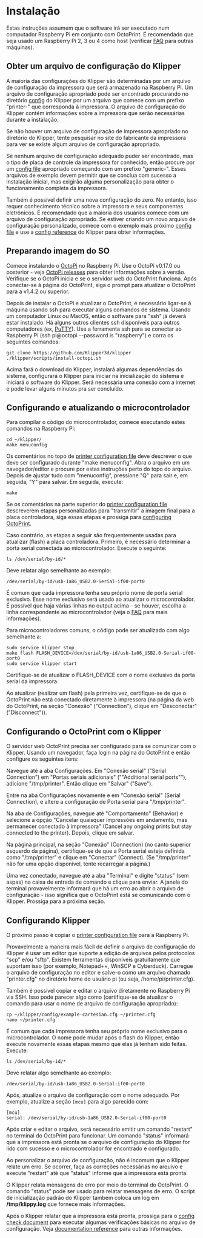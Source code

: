 # Instalação

Estas instruções assumem que o software irá ser executado num computador Raspberry Pi em conjunto com OctoPrint. É recomendado que seja usado um Raspberry Pi 2, 3 ou 4 como host (verificar [FAQ](FAQ.md#posso-correr-klipper-sem-ser-num-Raspberry-Pi-3) para outras máquinas).

## Obter um arquivo de configuração do Klipper

A maioria das configurações do Klipper são determinadas por um arquivo de configuração da impressora que será armazenado na Raspberry Pi. Um arquivo de configuração apropriado pode ser encontrado procurando no diretório [config](../config/) do Klipper por um arquivo que comece com um prefixo "printer-" que corresponda à impressora. O arquivo de configuração do Klipper contém informações sobre a impressora que serão necessárias durante a instalação.

Se não houver um arquivo de configuração de impressora apropriado no diretório do Klipper, tente pesquisar no site do fabricante da impressora para ver se existe algum arquivo de configuração apropriado.

Se nenhum arquivo de configuração adequado puder ser encontrado, mas o tipo de placa de controle da impressora for conhecido, então procure por um [config file](../config/) apropriado começando com um prefixo "generic-". Esses arquivos de exemplo devem permitir que se conclua com sucesso a instalação inicial, mas exigirão alguma personalização para obter o funcionamento completa da impressora.

Também é possível definir uma nova configuração do zero. No entanto, isso requer conhecimento técnico sobre a impressora e seus componentes eletrônicos. É recomendado que a maioria dos usuários comece com um arquivo de configuração apropriado. Se estiver criando um novo arquivo de configuração personalizado, comece com o exemplo mais próximo [config file](../config/) e use a [config reference](Config_Reference.md) do Klipper para obter informações.

## Preparando imagem do SO

Comece instalando o [OctoPi](https://github.com/guysoft/OctoPi) no Raspberry Pi. Use o OctoPi v0.17.0 ou posterior - veja [OctoPi releases](https://github.com/guysoft/OctoPi/releases) para obter informações sobre a versão. Verifique se o OctoPi inicia e se o servidor web do OctoPrint funciona. Após conectar-se à página do OctoPrint, siga o prompt para atualizar o OctoPrint para a v1.4.2 ou superior.

Depois de instalar o OctoPi e atualizar o OctoPrint, é necessário ligar-se à máquina usando ssh para executar alguns comandos de sistema. Usando um computador Linux ou MacOS, então o software para "ssh" já deverá estar instalado. Há alguns outros clientes ssh disponíveis para outros computadores (ex, [PuTTY](https://www.chiark.greenend.org.uk/~sgtatham/putty/)). Use a ferramenta ssh para se conectar ao Raspberry Pi (ssh pi@octopi --password is "raspberry") e corra os seguintes comandos:

```
git clone https://github.com/Klipper3d/klipper
./klipper/scripts/install-octopi.sh
```

Acima fará o download do Klipper, instalará algumas dependências do sistema, configurará o Klipper para iniciar na inicialização do sistema e iniciará o software do Klipper. Será necessária uma conexão com a internet e pode levar alguns minutos pra ser concluído.

## Configurando e atualizando o microcontrolador

Para compilar o código do microcontrolador, comece executando estes comandos na Raspberry Pi:

```
cd ~/klipper/
make menuconfig
```

Os comentários no topo de [printer configuration file](#obtain-a-klipper-configuration-file) deve descrever o que deve ser configurado durante "make menuconfig". Abra o arquivo em um navegador/editor e procure por estas instruções perto do topo do arquivo. Depois de ajustar tudo com "menuconfig", pressione "Q" para sair e, em seguida, "Y" para salvar. Em seguida, execute:

```
make
```

Se os comentários na parte superior do [printer configuration file](#obtain-a-klipper-configuration-file) descreverem etapas personalizadas para "transmitir" a imagem final para a placa controladora, siga essas etapas e prossiga para [configuring OctoPrint](#configuring-octoprint-to-use-klipper).

Caso contrário, as etapas a seguir são frequentemente usadas para atualizar (flash) a placa controladora. Primeiro, é necessário determinar a porta serial conectada ao microcontrolador. Execute o seguinte:

```
ls /dev/serial/by-id/*
```

Deve relatar algo semelhante ao exemplo:

```
/dev/serial/by-id/usb-1a86_USB2.0-Serial-if00-port0
```

É comum que cada impressora tenha seu próprio nome de porta serial exclusivo. Esse nome exclusivo será usado ao atualizar o microcontrolador. É possível que haja várias linhas no output acima - se houver, escolha a linha correspondente ao microcontrolador (veja o [FAQ](FAQ.md#wheres-my-serial-port) para mais informações).

Para microcontroladores comuns, o código pode ser atualizado com algo semelhante a:

```
sudo service klipper stop
make flash FLASH_DEVICE=/dev/serial/by-id/usb-1a86_USB2.0-Serial-if00-port0
sudo service klipper start
```

Certifique-se de atualizar o FLASH_DEVICE com o nome exclusivo da porta serial da impressora.

Ao atualizar (realizar um flash) pela primeira vez, certifique-se de que o OctoPrint não está conectado diretamente à impressora (na página da web do OctoPrint, na seção "Conexão" ("Connection"), clique em "Desconectar" ("Disconnect")).

## Configurando o OctoPrint com o Klipper

O servidor web OctoPrint precisa ser configurado para se comunicar com o Klipper. Usando um navegador, faça login na página do OctoPrint e então configure os seguintes itens:

Navegue até a aba Configurações. Em "Conexão serial" ("Serial Connection") em "Portas seriais adicionais" (""Additional serial ports""), adicione "/tmp/printer". Então clique em "Salvar" ("Save").

Entre na aba Configurações novamente e em "Conexão serial" (Serial Connection), e altere a configuração de Porta serial para "/tmp/printer".

Na aba de Configurações, navegue até "Comportamento" (Behavior) e selecione a opção "Cancelar quaisquer impressões em andamento, mas permanecer conectado à impressora" (Cancel any ongoing prints but stay connected to the printer). Depois, clique em salvar.

Na página principal, na seção "Conexão" (Connection) (no canto superior esquerdo da página), certifique-se de que a Porta serial esteja definida como "/tmp/printer" e clique em "Conectar" (Connect). (Se "/tmp/printer" não for uma opção disponível, tente recarregar a página.)

Uma vez conectado, navegue até a aba "Terminal" e digite "status" (sem aspas) na caixa de entrada de comando e clique para enviar. A janela do terminal provavelmente informará que há um erro ao abrir o arquivo de configuração - isso significa que o OctoPrint está se comunicando com o Klipper. Prossiga para a próxima seção.

## Configurando Klipper

O próximo passo é copiar o [printer configuration file](#obtain-a-klipper-configuration-file) para a Raspberry Pi.

Provavelmente a maneira mais fácil de definir o arquivo de configuração do Klipper é usar um editor que suporte a edição de arquivos pelos protocolos "scp" e/ou "sftp". Existem ferramentas disponíveis gratuitamente que suportam isso (por exemplo, Notepad++, WinSCP e Cyberduck). Carregue o arquivo de configuração no editor e salve-o como um arquivo chamado "printer.cfg" no diretório home do usuário pi (ou seja, /home/pi/printer.cfg).

Também é possível copiar e editar o arquivo diretamente no Raspberry Pi via SSH. Isso pode parecer algo como (certifique-se de atualizar o comando para usar o nome de arquivo de configuração apropriado):

```
cp ~/klipper/config/example-cartesian.cfg ~/printer.cfg
nano ~/printer.cfg
```

É comum que cada impressora tenha seu próprio nome exclusivo para o microcontrolador. O nome pode mudar após o flash do Klipper, então execute novamente essas etapas mesmo que elas já tenham sido feitas. Execute:

```
ls /dev/serial/by-id/*
```

Deve relatar algo semelhante ao exemplo:

```
/dev/serial/by-id/usb-1a86_USB2.0-Serial-if00-port0
```

Após, atualize o arquivo de configuração com o nome adequado. Por exemplo, atualize a seção `[mcu]` para algo parecido com:

```
[mcu]
serial: /dev/serial/by-id/usb-1a86_USB2.0-Serial-if00-port0
```

Após criar e editar o arquivo, será necessário emitir um comando "restart" no terminal do OctoPrint para funcionar. Um comando "status" informará que a impressora está pronta se o arquivo de configuração do Klipper for lido com sucesso e o microcontrolador for encontrado e configurado.

Ao personalizar o arquivo de configuração, não é incomum que o Klipper relate um erro. Se ocorrer, faça as correções necessárias no arquivo e execute "restart" até que "status" informe que a impressora está pronta.

O Klipper relata mensagens de erro por meio do terminal do OctoPrint. O comando "status" pode ser usado para relatar mensagens de erro. O script de inicialização padrão do Klipper também coloca um log em **/tmp/klippy.log** que fornece mais informações.

Após o Klipper relatar que a impressora está pronta, prossiga para o [config check document](Config_checks.md) para executar algumas verificações básicas no arquivo de configuração. Veja [documentation reference](Overview.md) para outras informações.
